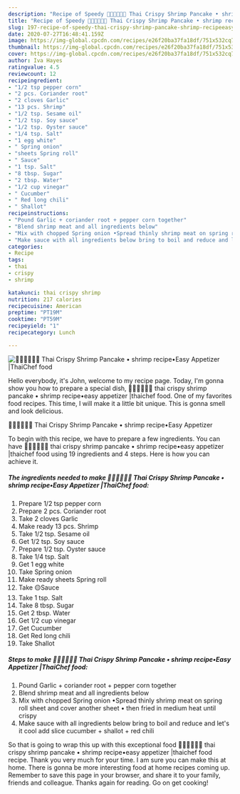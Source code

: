 ```yaml
---
description: "Recipe of Speedy 🧑🏽‍🍳🧑🏼‍🍳 Thai Crispy Shrimp Pancake • shrimp recipe•Easy Appetizer |ThaiChef food"
title: "Recipe of Speedy 🧑🏽‍🍳🧑🏼‍🍳 Thai Crispy Shrimp Pancake • shrimp recipe•Easy Appetizer |ThaiChef food"
slug: 197-recipe-of-speedy-thai-crispy-shrimp-pancake-shrimp-recipeeasy-appetizer-thaichef-food
date: 2020-07-27T16:48:41.159Z
image: https://img-global.cpcdn.com/recipes/e26f20ba37fa18df/751x532cq70/🧑🏽🍳🧑🏼🍳-thai-crispy-shrimp-pancake-•-shrimp-recipe•easy-appetizer-thaichef-food-recipe-main-photo.jpg
thumbnail: https://img-global.cpcdn.com/recipes/e26f20ba37fa18df/751x532cq70/🧑🏽🍳🧑🏼🍳-thai-crispy-shrimp-pancake-•-shrimp-recipe•easy-appetizer-thaichef-food-recipe-main-photo.jpg
cover: https://img-global.cpcdn.com/recipes/e26f20ba37fa18df/751x532cq70/🧑🏽🍳🧑🏼🍳-thai-crispy-shrimp-pancake-•-shrimp-recipe•easy-appetizer-thaichef-food-recipe-main-photo.jpg
author: Iva Hayes
ratingvalue: 4.5
reviewcount: 12
recipeingredient:
- "1/2 tsp pepper corn"
- "2 pcs. Coriander root"
- "2 cloves Garlic"
- "13 pcs. Shrimp"
- "1/2 tsp. Sesame oil"
- "1/2 tsp. Soy sauce"
- "1/2 tsp. Oyster sauce"
- "1/4 tsp. Salt"
- "1 egg white"
- " Spring onion"
- "sheets Spring roll"
- " Sauce"
- "1 tsp. Salt"
- "8 tbsp. Sugar"
- "2 tbsp. Water"
- "1/2 cup vinegar"
- " Cucumber"
- " Red long chili"
- " Shallot"
recipeinstructions:
- "Pound Garlic + coriander root + pepper corn together"
- "Blend shrimp meat and all ingredients below"
- "Mix with chopped Spring onion •Spread thinly shrimp meat on spring roll sheet and cover another sheet • then fried in medium heat until crispy"
- "Make sauce with all ingredients below bring to boil and reduce and let&#39;s it cool add slice cucumber + shallot + red chili"
categories:
- Recipe
tags:
- thai
- crispy
- shrimp

katakunci: thai crispy shrimp 
nutrition: 217 calories
recipecuisine: American
preptime: "PT19M"
cooktime: "PT59M"
recipeyield: "1"
recipecategory: Lunch

---
```



![🧑🏽‍🍳🧑🏼‍🍳 Thai Crispy Shrimp Pancake • shrimp recipe•Easy Appetizer |ThaiChef food](https://img-global.cpcdn.com/recipes/e26f20ba37fa18df/751x532cq70/🧑🏽🍳🧑🏼🍳-thai-crispy-shrimp-pancake-•-shrimp-recipe•easy-appetizer-thaichef-food-recipe-main-photo.jpg)

Hello everybody, it's John, welcome to my recipe page. Today, I'm gonna show you how to prepare a special dish, 🧑🏽‍🍳🧑🏼‍🍳 thai crispy shrimp pancake • shrimp recipe•easy appetizer |thaichef food. One of my favorites food recipes. This time, I will make it a little bit unique. This is gonna smell and look delicious.



🧑🏽‍🍳🧑🏼‍🍳 Thai Crispy Shrimp Pancake • shrimp recipe•Easy Appetizer 

To begin with this recipe, we have to prepare a few ingredients. You can have 🧑🏽‍🍳🧑🏼‍🍳 thai crispy shrimp pancake • shrimp recipe•easy appetizer |thaichef food using 19 ingredients and 4 steps. Here is how you can achieve it.

<!--inarticleads1-->

##### The ingredients needed to make 🧑🏽‍🍳🧑🏼‍🍳 Thai Crispy Shrimp Pancake • shrimp recipe•Easy Appetizer |ThaiChef food:

1. Prepare 1/2 tsp pepper corn
1. Prepare 2 pcs. Coriander root
1. Take 2 cloves Garlic
1. Make ready 13 pcs. Shrimp
1. Take 1/2 tsp. Sesame oil
1. Get 1/2 tsp. Soy sauce
1. Prepare 1/2 tsp. Oyster sauce
1. Take 1/4 tsp. Salt
1. Get 1 egg white
1. Take  Spring onion
1. Make ready sheets Spring roll
1. Take  🟡Sauce
1. Take 1 tsp. Salt
1. Take 8 tbsp. Sugar
1. Get 2 tbsp. Water
1. Get 1/2 cup vinegar
1. Get  Cucumber
1. Get  Red long chili
1. Take  Shallot




<!--inarticleads2-->

##### Steps to make 🧑🏽‍🍳🧑🏼‍🍳 Thai Crispy Shrimp Pancake • shrimp recipe•Easy Appetizer |ThaiChef food:

1. Pound Garlic + coriander root + pepper corn together
1. Blend shrimp meat and all ingredients below
1. Mix with chopped Spring onion •Spread thinly shrimp meat on spring roll sheet and cover another sheet • then fried in medium heat until crispy
1. Make sauce with all ingredients below bring to boil and reduce and let&#39;s it cool add slice cucumber + shallot + red chili




So that is going to wrap this up with this exceptional food 🧑🏽‍🍳🧑🏼‍🍳 thai crispy shrimp pancake • shrimp recipe•easy appetizer |thaichef food recipe. Thank you very much for your time. I am sure you can make this at home. There is gonna be more interesting food at home recipes coming up. Remember to save this page in your browser, and share it to your family, friends and colleague. Thanks again for reading. Go on get cooking!

